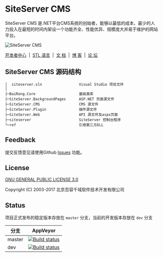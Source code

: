 SiteServer CMS
=============

SiteServer CMS 是.NET平台CMS系统的创始者，能够以最低的成本、最少的人力投入在最短的时间内架设一个功能齐全、性能优异、规模庞大并易于维护的网站平台。

![SiteServer CMS](http://www.siteserver.cn/assets/github-banner.png)

<a href="http://developer.siteserver.cn/" target="_blank">开发者中心</a>&nbsp;&nbsp;|&nbsp;&nbsp;<a href="http://stl.siteserver.cn/"  target="_blank">STL 语言</a>&nbsp;&nbsp;|&nbsp;&nbsp;<a href="http://docs.siteserver.cn/"  target="_blank">文 档</a>&nbsp;&nbsp;|&nbsp;&nbsp;<a href="http://blog.siteserver.cn/"  target="_blank">博 客</a>&nbsp;&nbsp;|&nbsp;&nbsp;<a href="http://bbs.siteserver.cn/"  target="_blank">论 坛</a>

## SiteServer CMS 源码结构

```
│  siteserver.sln                 Visual Studio 项目文件
│
├─BaiRong.Core                    基础类库
├─SiteServer.BackgroundPages      ASP.NET 页面源文件
├─SiteServer.CMS                  CMS 源文件
├─SiteServer.Plugin               插件源文件
├─SiteServer.Web                  API 源文件及aspx页面
├─siteserver                      SiteServer 控制台程序
└─ref                             引用第三方DLL
```

## Feedback

提交反馈意见请使用Github [Issues](https://github.com/siteserver/cms/issues) 功能。

## License

[GNU GENERAL PUBLIC LICENSE 3.0](LICENSE)

Copyright (C) 2003-2017 北京百容千域软件技术开发有限公司

## Status

项目正式发布的稳定版本存放在 `master` 分支，当前的开发版本存放在 `dev` 分支

分支  | AppVeyor
------  | ------
master | [![Build status](https://ci.appveyor.com/api/projects/status/plx37i94y9gsqkru/branch/master?svg=true)](https://ci.appveyor.com/project/starlying/cms/branch/master)
dev | [![Build status](https://ci.appveyor.com/api/projects/status/plx37i94y9gsqkru/branch/dev?svg=true)](https://ci.appveyor.com/project/starlying/cms/branch/dev)